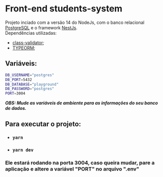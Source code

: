 # Front-end students-system
Projeto inciado com a versão 14 do NodeJs, com o banco relacional [PostgreSQL](https://www.postgresql.org/) e o framework [NestJs](https://nestjs.com/). \
Dependências utilizadas:
- [class-validator](https://github.com/typestack/class-validator#readme);
- [TYPEORM](https://typeorm.io/);

## Variáveis:
```bash
DB_USERNAME="postgres"
DB_PORT=5432
DB_DATABASE="playground"
DB_PASSWORD="postgres"
PORT=3004
```
***OBS: Mude as variáveis de ambiente para as informações do seu banco de dados.***

## Para executar o projeto:

- ### `yarn`
- ### `yarn dev`

### Ele estará rodando na porta 3004, caso queira mudar, pare a aplicação e altere a variável "PORT" no arquivo ".env"